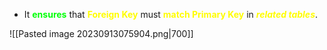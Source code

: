 - It **<span style="color:#01ff07">ensures</span>** that **<span style="color:#fffd01">Foreign Key</span>** must **<span style="color:#fffd01">match Primary Key</span>** in ***<span style="color:#fffd01">related tables</span>***.

![[Pasted image 20230913075904.png|700]]